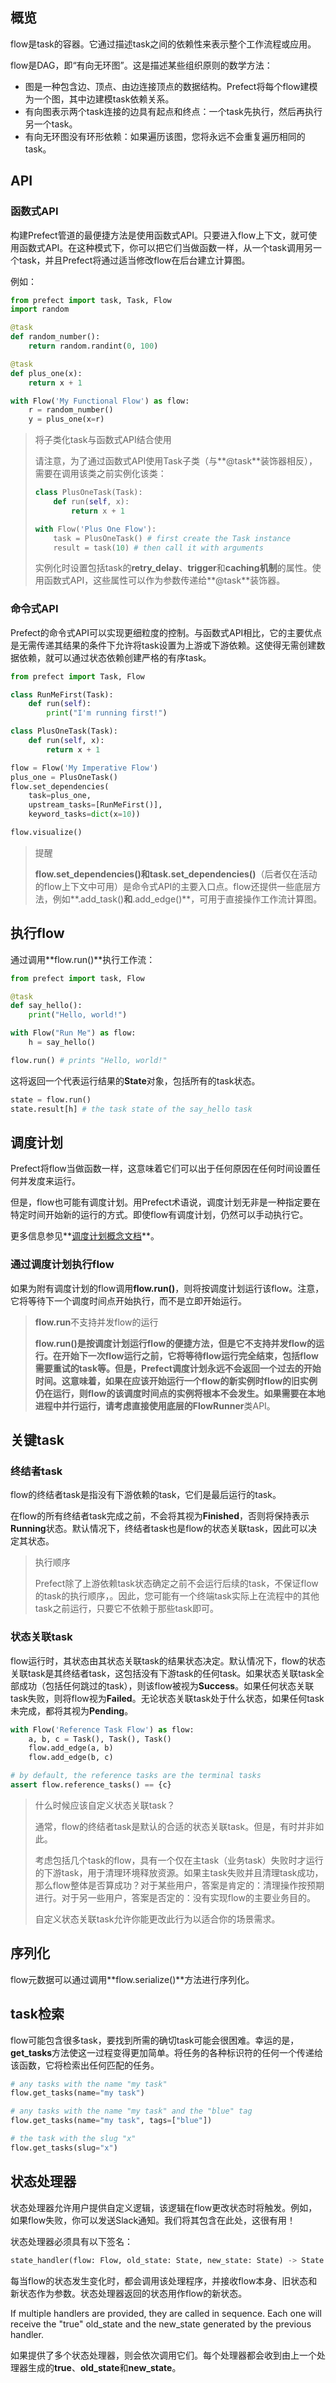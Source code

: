 ## 概览

flow是task的容器。它通过描述task之间的依赖性来表示整个工作流程或应用。

flow是DAG，即“有向无环图”。这是描述某些组织原则的数学方法：

 - 图是一种包含边、顶点、由边连接顶点的数据结构。Prefect将每个flow建模为一个图，其中边建模task依赖关系。
 - 有向图表示两个task连接的边具有起点和终点：一个task先执行，然后再执行另一个task。
 - 有向无环图没有环形依赖：如果遍历该图，您将永远不会重复遍历相同的task。

## API

### 函数式API

构建Prefect管道的最便捷方法是使用函数式API。只要进入flow上下文，就可使用函数式API。在这种模式下，你可以把它们当做函数一样，从一个task调用另一个task，并且Prefect将通过适当修改flow在后台建立计算图。

例如：

````Python
from prefect import task, Task, Flow
import random

@task
def random_number():
    return random.randint(0, 100)

@task
def plus_one(x):
    return x + 1

with Flow('My Functional Flow') as flow:
    r = random_number()
    y = plus_one(x=r)

````

> 
> 将子类化task与函数式API结合使用
> 
> 请注意，为了通过函数式API使用Task子类（与**@task**装饰器相反），需要在调用该类之前实例化该类：
> 
> ````Python
> class PlusOneTask(Task):
>     def run(self, x):
>         return x + 1
> 
> with Flow('Plus One Flow'):
>     task = PlusOneTask() # first create the Task instance
>     result = task(10) # then call it with arguments
> ````
> 
> 实例化时设置包括task的**retry_delay**、**trigger**和**caching机制**的属性。使用函数式API，这些属性可以作为参数传递给**@task**装饰器。
> 

### 命令式API

Prefect的命令式API可以实现更细粒度的控制。与函数式API相比，它的主要优点是无需传递其结果的条件下允许将task设置为上游或下游依赖。这使得无需创建数据依赖，就可以通过状态依赖创建严格的有序task。

````Python
from prefect import Task, Flow

class RunMeFirst(Task):
    def run(self):
        print("I'm running first!")

class PlusOneTask(Task):
    def run(self, x):
        return x + 1

flow = Flow('My Imperative Flow')
plus_one = PlusOneTask()
flow.set_dependencies(
    task=plus_one,
    upstream_tasks=[RunMeFirst()],
    keyword_tasks=dict(x=10))

flow.visualize()
````

> 
> 提醒
> 
> **flow.set_dependencies()**和**task.set_dependencies()**（后者仅在活动的flow上下文中可用）是命令式API的主要入口点。flow还提供一些底层方法，例如**.add_task()**和**.add_edge()**，可用于直接操作工作流计算图。
> 

## 执行flow

通过调用**flow.run()**执行工作流：

````Python
from prefect import task, Flow

@task
def say_hello():
    print("Hello, world!")

with Flow("Run Me") as flow:
    h = say_hello()

flow.run() # prints "Hello, world!"
````

这将返回一个代表运行结果的**State**对象，包括所有的task状态。

````Python
state = flow.run()
state.result[h] # the task state of the say_hello task
````

## 调度计划

Prefect将flow当做函数一样，这意味着它们可以出于任何原因在任何时间设置任何并发度来运行。

但是，flow也可能有调度计划。用Prefect术语说，调度计划无非是一种指定要在特定时间开始新的运行的方式。即使flow有调度计划，仍然可以手动执行它。

更多信息参见**[调度计划概念文档](https://docs.prefect.io/core/concepts/schedules.html)**。

### 通过调度计划执行flow

如果为附有调度计划的flow调用**flow.run()**，则将按调度计划运行该flow。注意，它将等待下一个调度时间点开始执行，而不是立即开始运行。

> 
> **flow.run**不支持并发flow的运行
> 
> **flow.run()**是按调度计划运行flow的便捷方法，但是它不支持并发flow的运行。在开始下一次flow运行之前，它将等待flow运行完全结束，包括flow需要重试的task等。但是，Prefect调度计划永远不会返回一个过去的开始时间。这意味着，如果在应该开始运行一个flow的新实例时flow的旧实例仍在运行，则flow的该调度时间点的实例将根本不会发生。如果需要在本地进程中并行运行，请考虑直接使用底层的**FlowRunner**类API。
> 

## 关键task

### 终结者task

flow的终结者task是指没有下游依赖的task，它们是最后运行的task。

在flow的所有终结者task完成之前，不会将其视为**Finished**，否则将保持表示**Running**状态。默认情况下，终结者task也是flow的状态关联task，因此可以决定其状态。

> 
> 执行顺序
> 
> Prefect除了上游依赖task状态确定之前不会运行后续的task，不保证flow的task的执行顺序，。因此，您可能有一个终端task实际上在流程中的其他task之前运行，只要它不依赖于那些task即可。
> 

### 状态关联task

flow运行时，其状态由其状态关联task的结果状态决定。默认情况下，flow的状态关联task是其终结者task，这包括没有下游task的任何task。如果状态关联task全部成功（包括任何跳过的task），则该flow被视为**Success**。如果任何状态关联task失败，则将flow视为**Failed**。无论状态关联task处于什么状态，如果任何task未完成，都将其视为**Pending**。

````Python
with Flow('Reference Task Flow') as flow:
    a, b, c = Task(), Task(), Task()
    flow.add_edge(a, b)
    flow.add_edge(b, c)

# by default, the reference tasks are the terminal tasks
assert flow.reference_tasks() == {c}
````

> 
> 什么时候应该自定义状态关联task？
> 
> 通常，flow的终结者task是默认的合适的状态关联task。但是，有时并非如此。
> 
> 考虑包括几个task的flow，具有一个仅在主task（业务task）失败时才运行的下游task，用于清理环境释放资源。如果主task失败并且清理task成功，那么flow整体是否算成功？对于某些用户，答案是肯定的：清理操作按预期进行。对于另一些用户，答案是否定的：没有实现flow的主要业务目的。
>  
> 自定义状态关联task允许你能更改此行为以适合你的场景需求。
> 

## 序列化

flow元数据可以通过调用**flow.serialize()**方法进行序列化。

## task检索

flow可能包含很多task，要找到所需的确切task可能会很困难。幸运的是，**get_tasks**方法使这一过程变得更加简单。将任务的各种标识符的任何一个传递给该函数，它将检索出任何匹配的任务。

````Python
# any tasks with the name "my task"
flow.get_tasks(name="my task")

# any tasks with the name "my task" and the "blue" tag
flow.get_tasks(name="my task", tags=["blue"])

# the task with the slug "x"
flow.get_tasks(slug="x")
````

## 状态处理器

状态处理器允许用户提供自定义逻辑，该逻辑在flow更改状态时将触发。例如，如果flow失败，你可以发送Slack通知。我们将其包含在此处，这很有用！

状态处理器必须具有以下签名：

````Python
state_handler(flow: Flow, old_state: State, new_state: State) -> State
````

每当flow的状态发生变化时，都会调用该处理程序，并接收flow本身、旧状态和新状态作为参数。状态处理器返回的状态用作flow的新状态。

If multiple handlers are provided, they are called in sequence. Each one will receive the "true" old_state and the new_state generated by the previous handler.

如果提供了多个状态处理器，则会依次调用它们。每个处理器都会收到由上一个处理器生成的**true**、**old_state**和**new_state**。

